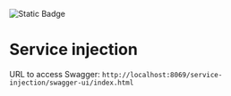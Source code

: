 ![Static Badge](https://img.shields.io/badge/Java-red)

# Service injection
URL to access Swagger: `http://localhost:8069/service-injection/swagger-ui/index.html`
